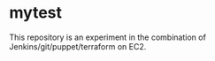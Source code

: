 # mytest
This repository is an experiment in the combination of Jenkins/git/puppet/terraform on EC2.
